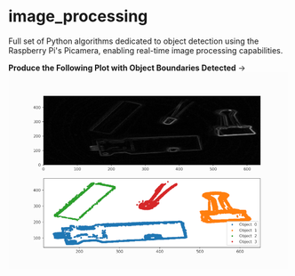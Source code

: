 # image_processing
Full set of Python algorithms dedicated to object detection using the Raspberry Pi's Picamera, enabling real-time image processing capabilities.

**Produce the Following Plot with Object Boundaries Detected**
-> ![Image](dbscan_demo_github.png)

